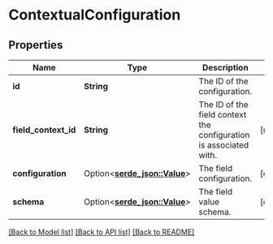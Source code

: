 # ContextualConfiguration

## Properties

Name | Type | Description | Notes
------------ | ------------- | ------------- | -------------
**id** | **String** | The ID of the configuration. | 
**field_context_id** | **String** | The ID of the field context the configuration is associated with. | [readonly]
**configuration** | Option<[**serde_json::Value**](.md)> | The field configuration. | [optional]
**schema** | Option<[**serde_json::Value**](.md)> | The field value schema. | [optional]

[[Back to Model list]](../README.md#documentation-for-models) [[Back to API list]](../README.md#documentation-for-api-endpoints) [[Back to README]](../README.md)


